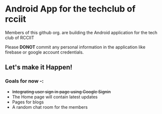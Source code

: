 # Android App for the techclub of rcciit

Members of this github org. are building the Android application for the tech club of RCCIIT 

Please <b> DONOT </b> commit any personal information in the application like firebase or google account credentials. 

## Let's make it Happen!

### Goals for now -:

<ul>
  <li> <s>Integrating user sign in page using Google Signin</s></li>
  <li> The Home page will contain latest updates </li>
  <li> Pages for blogs </li>
  <li> A random chat room for the members </li>
</ul>
  
